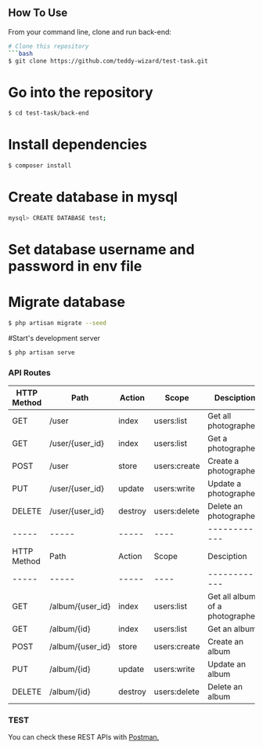 ## How To Use 

From your command line, clone and run back-end:

```bash
# Clone this repository
```bash
$ git clone https://github.com/teddy-wizard/test-task.git
```

# Go into the repository
```bash
$ cd test-task/back-end
```

# Install dependencies
```bash
$ composer install
```

# Create database in mysql
```bash
mysql> CREATE DATABASE test;
```

# Set database username and password in env file

# Migrate database
```bash
$ php artisan migrate --seed
```

#Start's development server
```bash
$ php artisan serve
```


### API Routes
| HTTP Method	| Path | Action | Scope | Desciption  |
| ----- | ----- | ----- | ---- |------------- |
| GET      | /user | index | users:list | Get all photographers
| GET      | /user/{user_id} | index | users:list | Get a photographer
| POST     | /user | store | users:create | Create a photographer
| PUT      | /user/{user_id} | update | users:write | Update a photographer
| DELETE      | /user/{user_id} | destroy | users:delete | Delete an photographer
| ----- | ----- | ----- | ---- |------------- |
| HTTP Method	| Path | Action | Scope | Desciption  |
| ----- | ----- | ----- | ---- |------------- |
| GET      | /album/{user_id} | index | users:list | Get all albums of a photographer
| GET      | /album/{id} | index | users:list | Get an album
| POST     | /album/{user_id} | store | users:create | Create an album
| PUT      | /album/{id} | update | users:write | Update an album
| DELETE      | /album/{id} | destroy | users:delete | Delete an album

### TEST
You can check these REST APIs with [Postman.](https://www.getpostman.com/)
